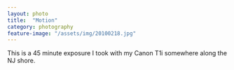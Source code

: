 ```yaml
---
layout: photo
title:  "Motion"
category: photography
feature-image: "/assets/img/20100218.jpg"
---
```


This is a 45 minute exposure I took with my Canon T1i somewhere along the NJ shore.

